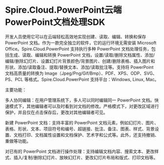 # Spire.Cloud.PowerPoint云端PowerPoint文档处理SDK

开发人员使用它可以在云端轻松高效地实现创建、读取、编辑、转换和保存 PowerPoint 文档。作为一款完全独立的软件，它的运行环境无需安装 Microsoft Office。Spire.Cloud.PowerPoint 支持执行多种 PowerPoint 文档处理任务，包括生成、读取、编辑和转换 PowerPoint 文档，设置/读取/删除文档属性、添加/编辑/删除幻灯片、设置幻灯片背景颜色/背景图片、创建/删除表格、插入图片和形状、添加/读取备注、提取/替换文本、添加/读取批注等。支持将 PowerPoint 文档高质量的转换为 Image（Jpeg/Png/Gif/Bmp）、PDF、XPS、ODP、SVG、PS、PCL 等格式。Spire.Cloud.PowerPoint 支持平台：Windows, Linux, Mac。

主要功能：

多人协同编辑：在用户管理系统下，多人可以同时编辑同一 PowerPoint 文档。快速模式下，其他编辑者可以及时看到对文档的修改。严格模式下，对更改区域进行保护，并且仅在点击保存后，更改对其他编辑者可见。

新建 PowerPoint 文档：支持丰富的 PowerPoint 文档元素，例如幻灯片、图片、表格、形状、文本、项目符号和编号、超链接、批注、备注、图表、样式、背景设置、文档打印、文档属性设置和文档保护、艺术字和公式等。此外，还支持撤销、重做等功能。

对已有的 PowerPoint 文档进行操作处理：支持编辑文档内容、搜索文本、更改样式、插入/复制/删除幻灯片、放映幻灯片、更改幻灯片布局和版式、打印文档等。
